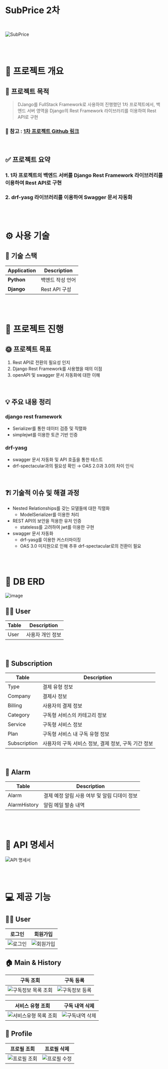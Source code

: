 # **SubPrice 2차**

<br>

![SubPrice](https://user-images.githubusercontent.com/104040502/224969433-8a07f396-5ec7-43fc-b4be-2709eb81cd1e.png)

<br>
<br>

# 🚀 **프로젝트 개요**
## 💠 프로젝트 목적
> DJango를 FullStack Framework로 사용하여 진행했던 1차 프로젝트에서, 백엔드 서버 영역을 Django의 Rest Framework 라이브러리를 이용하여 Rest API로 구현
### 🌟 참고 : [1차 프로젝트 Github 링크](https://github.com/25th-Night/SubPrice)

<br>

## ✅ 프로젝트 요약
### 1. 1차 프로젝트의 백엔드 서버를 Django Rest Framework 라이브러리를 이용하여 Rest API로 구현
### 2. drf-yasg 라이브러리를 이용하여 Swagger 문서 자동화

<br>
<br>

# ⚙️ **사용 기술**

## 📌 기술 스택
| <center>Application</center> | <center>Description</center>
| ---------------------- | ----------------------------
| **Python**                 | 백앤드 작성 언어
| **Django**                 | Rest API 구성


<br>
<br>

# 🚥 **프로젝트 진행**
## 🌞 프로젝트 목표
1. Rest API로 전환의 필요성 인지
2. Django Rest Framework를 사용했을 때의 이점
3. openAPI 및 swagger 문서 자동화에 대한 이해

<br>

## 💡 주요 내용 정리
### django rest framework
  - Serializer를 통한 데이터 검증 및 직렬화
  - simplejwt를 이용한 토큰 기반 인증
### drf-yasg
  - swagger 문서 자동화 및 API 호출을 통한 테스트
  - drf-spectacular과의 필요성 확인 → OAS 2.0과 3.0의 차이 인식 

<br>

## ❓❕ 기술적 이슈 및 해결 과정
- Nested Relationships를 갖는 모델들에 대한 직렬화
  - ModelSerializer를 이용한 처리
- REST API의 보안을 적용한 유저 인증
  - stateless를 고려하여 jwt를 이용한 구현
- swagger 문서 자동화
  - drf-yasg를 이용한 커스터마이징
  - OAS 3.0 미지원으로 인해 추후 drf-spectacular로의 전환이 필요

<br>
<br>


# 💭 **DB ERD**
![image](https://user-images.githubusercontent.com/91922127/207561038-2df36c61-1950-4d51-91e9-54f437fcfb28.png)
## 🏃‍♂️ User
| <center>Table</center> | <center>Description</center>
| ---------------------- | ----------------------------
| User                   | 사용자 개인 정보

<br>

## 🔎 Subscription
| <center>Table</center> | <center>Description</center>
| ---------------------- | ----------------------------
| Type                   | 결제 유형 정보
| Company                | 결제사 정보
| Billing                | 사용자의 결제 정보
| Category               | 구독형 서비스의 카테고리 정보
| Service                | 구독형 서비스 정보
| Plan                   | 구독형 서비스 내 구독 유형 정보
| Subscription           | 사용자의 구독 서비스 정보, 결제 정보, 구독 기간 정보

<br>

## 🔔 Alarm
| <center>Table</center> | <center>Description</center>
| ---------------------- | ----------------------------
| Alarm                  | 결제 예정 알림 사용 여부 및 알림 디데이 정보
| AlarmHistory           | 알림 메일 발송 내역

<br>
<br>

# 📝 **API 명세서**
![API 명세서](https://user-images.githubusercontent.com/104040502/225482101-14642cfa-06c9-4076-9f6e-62cda7b64531.png)


<br>
<br>

# 💻 **제공 기능**
## 🏳‍🌈 User
|로그인|회원가입|
|:------:|:------:|
|![로그인](https://user-images.githubusercontent.com/104040502/225482125-1796d1ef-7e79-4752-8d53-b045f50feebb.gif)|![회원가입](https://user-images.githubusercontent.com/104040502/225482137-1bddfaaa-7908-4e6c-a048-b5fa0488affc.gif)|


## 🏠 Main & History
|구독 조회|구독 등록|
|:------:|:------:|
|![구독정보 목록 조회](https://user-images.githubusercontent.com/104040502/225482157-a3d83062-25b0-4d11-b03e-42fdc2c18c36.gif)|![구독정보 등록](https://user-images.githubusercontent.com/104040502/225482177-7bf55037-1e68-4130-9443-267e3d6ca343.gif)|

|서비스 유형 조회|구독 내역 삭제|
|:------:|:------:|
|![서비스유형 목록 조회](https://user-images.githubusercontent.com/104040502/225482192-a3bb5f6c-2901-462a-9991-38492a9342fa.gif)|![구독내역 삭제](https://user-images.githubusercontent.com/104040502/225482211-276ddb4b-5a5b-4750-b3bb-bd3cf04b35dc.gif)|


## 🧐 Profile
|프로필 조회|프로필 삭제 |
|:------:|:------:|
|![프로필 조회](https://user-images.githubusercontent.com/104040502/225482224-fb747643-c8bb-4a55-83e7-1c869d6f2b72.gif)|![프로필 수정](https://user-images.githubusercontent.com/104040502/225482234-6d96102f-143a-425a-ac40-70f94c07e557.gif)|

<br>
